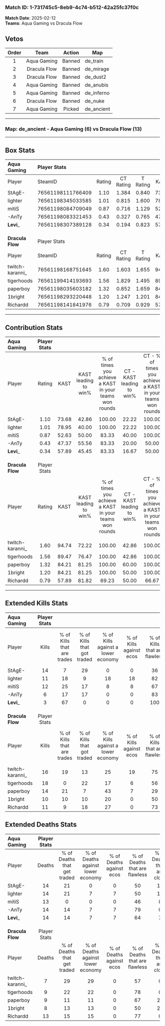 ### Match ID: 1-731745c5-8eb9-4c74-b512-42a25fc37f0c  
**Match Date**: 2025-02-12  
**Teams**: Aqua Gaming vs Dracula Flow  

## Vetos  

| Order | Team | Action | Map |
| :---: | :--: | :----: | --- |
| 1 | Aqua Gaming | Banned | de_train |
| 2 | Dracula Flow | Banned | de_mirage |
| 3 | Dracula Flow | Banned | de_dust2 |
| 4 | Aqua Gaming | Banned | de_anubis |
| 5 | Aqua Gaming | Banned | de_inferno |
| 6 | Dracula Flow | Banned | de_nuke |
| 7 | Aqua Gaming | Picked | de_ancient |

---  

### **Map**: de_ancient - Aqua Gaming (6) vs Dracula Flow (13)  
---  

## Box Stats  

| **Aqua Gaming**  | Player Stats      |        |           |          |       |      |       |         |        |      |     |
| :- | :- | :-: | :-: | :-: | :-: | :-: | :-: | :-: | :-: | :-: | :-: |
| Player           | SteamID           | Rating | CT Rating | T Rating | KAST  | ADR  | Kills | Assists | Deaths | K/D  | HS% |
| StAgE-           | 76561198111766409 |  1.10  |   1.384   |  0.840   | 73.68 | 76.5 |  14   |    2    |   14   | 1.00 | 50  |
| lighter          | 76561198345033585 |  1.01  |   0.815   |  1.600   | 78.95 | 75.2 |  11   |    5    |   14   | 0.79 | 90  |
| mitiS            | 76561198084709049 |  0.87  |   0.716   |  1.129   | 52.63 | 69.6 |  12   |    3    |   13   | 0.92 | 41  |
| -AnTy            | 76561198083321453 |  0.43  |   0.327   |  0.765   | 47.37 | 43.6 |   6   |    1    |   14   | 0.43 | 66  |
| __Levi___        | 76561198307389128 |  0.34  |   0.194   |  0.823   | 57.89 | 29.3 |   3   |    4    |   14   | 0.21 |  0  |
|                  |                   |        |           |          |       |      |       |         |        |      |     |
|                  |                   |        |           |          |       |      |       |         |        |      |     |
|                  |                   |        |           |          |       |      |       |         |        |      |     |
| **Dracula Flow** | Player Stats      |        |           |          |       |      |       |         |        |      |     |
| Player           | SteamID           | Rating | CT Rating | T Rating | KAST  | ADR  | Kills | Assists | Deaths | K/D  | HS% |
| twitch-karanni_  | 76561198168751645 |  1.60  |   1.603   |  1.655   | 94.74 | 90.8 |  16   |    5    |   7    | 2.29 | 43  |
| tigerhoods       | 76561199414193693 |  1.56  |   1.829   |  1.495   | 89.47 | 86.2 |  18   |    1    |   9    | 2.00 | 44  |
| paperboy         | 76561198035603182 |  1.32  |   0.852   |  1.659   | 84.21 | 76.3 |  14   |    3    |   9    | 1.56 | 50  |
| 1bright          | 76561198293220448 |  1.20  |   1.247   |  1.201   | 84.21 | 74.7 |  10   |   11    |   8    | 1.25 | 60  |
| Richardd         | 76561198141841976 |  0.79  |   0.709   |  0.929   | 57.89 | 53.8 |  11   |    0    |   13   | 0.85 | 27  |
---  

## Contribution Stats  

| **Aqua Gaming**  | Player Stats |       |                      |                                                        |                           |                                                             |                          |                                                            |
| :- | :-: | :-: | :-: | :-: | :-: | :-: | :-: | :-: |
| Player           |    Rating    | KAST  | KAST leading to win% | % of times you achieve a KAST in your teams won rounds | CT - KAST leading to win% | CT - % of times you achieve a KAST in your teams won rounds | T - KAST leading to win% | T - % of times you achieve a KAST in your teams won rounds |
| StAgE-           |     1.10     | 73.68 |        42.86         |                         100.00                         |           22.22           |                           100.00                            |          80.00           |                           100.00                           |
| lighter          |     1.01     | 78.95 |        40.00         |                         100.00                         |           22.22           |                           100.00                            |          66.67           |                           100.00                           |
| mitiS            |     0.87     | 52.63 |        50.00         |                         83.33                          |           40.00           |                           100.00                            |          60.00           |                           75.00                            |
| -AnTy            |     0.43     | 47.37 |        55.56         |                         83.33                          |           20.00           |                            50.00                            |          100.00          |                           100.00                           |
| __Levi___        |     0.34     | 57.89 |        45.45         |                         83.33                          |           16.67           |                            50.00                            |          80.00           |                           100.00                           |
|                  |              |       |                      |                                                        |                           |                                                             |                          |                                                            |
|                  |              |       |                      |                                                        |                           |                                                             |                          |                                                            |
|                  |              |       |                      |                                                        |                           |                                                             |                          |                                                            |
| **Dracula Flow** | Player Stats |       |                      |                                                        |                           |                                                             |                          |                                                            |
| Player           |    Rating    | KAST  | KAST leading to win% | % of times you achieve a KAST in your teams won rounds | CT - KAST leading to win% | CT - % of times you achieve a KAST in your teams won rounds | T - KAST leading to win% | T - % of times you achieve a KAST in your teams won rounds |
| twitch-karanni_  |     1.60     | 94.74 |        72.22         |                         100.00                         |           42.86           |                           100.00                            |          90.91           |                           100.00                           |
| tigerhoods       |     1.56     | 89.47 |        76.47         |                         100.00                         |           42.86           |                           100.00                            |          100.00          |                           100.00                           |
| paperboy         |     1.32     | 84.21 |        81.25         |                         100.00                         |           60.00           |                           100.00                            |          90.91           |                           100.00                           |
| 1bright          |     1.20     | 84.21 |        81.25         |                         100.00                         |           50.00           |                           100.00                            |          100.00          |                           100.00                           |
| Richardd         |     0.79     | 57.89 |        81.82         |                         69.23                          |           50.00           |                            66.67                            |          100.00          |                           70.00                            |
---  

## Extended Kills Stats  

| **Aqua Gaming**  | Player Stats |                            |                            |                                    |                         |                              |                                 |                                       |                    |           |
| :- | :-: | :-: | :-: | :-: | :-: | :-: | :-: | :-: | :-: | :-: |
| Player           |    Kills     | % of Kills that are trades | % of Kills that got traded | % of Kills against a lower economy | % of Kills against ecos | % of Kills that are flawless | % of Kills that are close duels | % of Kills that are assisted by flash | Pistol Round Kills | AWP Kills |
| StAgE-           |      14      |             7              |             29             |                 0                  |            0            |              36              |                0                |                  14                   |         2          |     8     |
| lighter          |      11      |             18             |             9              |                 18                 |           18            |              82              |                0                |                   0                   |         4          |     0     |
| mitiS            |      12      |             25             |             17             |                 8                  |            8            |              67              |               25                |                   0                   |         0          |     0     |
| -AnTy            |      6       |             17             |             17             |                 0                  |            0            |              83              |                0                |                   0                   |         0          |     0     |
| __Levi___        |      3       |             67             |             0              |                 0                  |            0            |             100              |               33                |                   0                   |         1          |     0     |
|                  |              |                            |                            |                                    |                         |                              |                                 |                                       |                    |           |
|                  |              |                            |                            |                                    |                         |                              |                                 |                                       |                    |           |
|                  |              |                            |                            |                                    |                         |                              |                                 |                                       |                    |           |
| **Dracula Flow** | Player Stats |                            |                            |                                    |                         |                              |                                 |                                       |                    |           |
| Player           |    Kills     | % of Kills that are trades | % of Kills that got traded | % of Kills against a lower economy | % of Kills against ecos | % of Kills that are flawless | % of Kills that are close duels | % of Kills that are assisted by flash | Pistol Round Kills | AWP Kills |
| twitch-karanni_  |      16      |             19             |             13             |                 25                 |           19            |              75              |               13                |                   0                   |         2          |     5     |
| tigerhoods       |      18      |             0              |             22             |                 17                 |            6            |              56              |                6                |                  17                   |         2          |     0     |
| paperboy         |      14      |             21             |             7              |                 43                 |            7            |              29              |                7                |                   0                   |         0          |     0     |
| 1bright          |      10      |             10             |             10             |                 20                 |            0            |              50              |               10                |                   0                   |         3          |     0     |
| Richardd         |      11      |             9              |             18             |                 27                 |            0            |              73              |                9                |                   9                   |         1          |     0     |
## Extended Deaths Stats  

| **Aqua Gaming**  | Player Stats |                             |                                   |                          |                               |                            |                           |               |
| :- | :-: | :-: | :-: | :-: | :-: | :-: | :-: | :-: |
| Player           |    Deaths    | % of Deaths that get traded | % of Deaths against lower economy | % of Deaths against ecos | % of Deaths that are flawless | % of Deaths that are close | % of Deaths while blinded | Deaths to AWP |
| StAgE-           |      14      |             21              |                 0                 |            0             |              50               |             14             |             0             |       0       |
| lighter          |      14      |             21              |                 7                 |            7             |              50               |             14             |             0             |       1       |
| mitiS            |      13      |              0              |                 0                 |            0             |              46               |             8              |             8             |       1       |
| -AnTy            |      14      |             14              |                 7                 |            7             |              79               |             0              |             7             |       0       |
| __Levi___        |      14      |             14              |                 7                 |            7             |              64               |             7              |            14             |       3       |
|                  |              |                             |                                   |                          |                               |                            |                           |               |
|                  |              |                             |                                   |                          |                               |                            |                           |               |
|                  |              |                             |                                   |                          |                               |                            |                           |               |
| **Dracula Flow** | Player Stats |                             |                                   |                          |                               |                            |                           |               |
| Player           |    Deaths    | % of Deaths that get traded | % of Deaths against lower economy | % of Deaths against ecos | % of Deaths that are flawless | % of Deaths that are close | % of Deaths while blinded | Deaths to AWP |
| twitch-karanni_  |      7       |             29              |                29                 |            0             |              57               |             0              |            14             |       0       |
| tigerhoods       |      9       |             22              |                22                 |            0             |              78               |             0              |             0             |       3       |
| paperboy         |      9       |             11              |                11                 |            0             |              67               |             22             |             0             |       1       |
| 1bright          |      8       |             13              |                13                 |            0             |              50               |             25             |            13             |       3       |
| Richardd         |      13      |             15              |                15                 |            0             |              77               |             0              |             0             |       1       |
